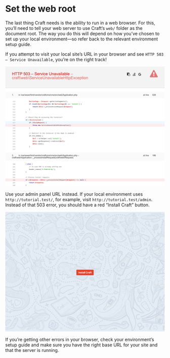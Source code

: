 # Set the web root

The last thing Craft needs is the ability to run in a web browser. For this, you’ll need to tell your web server to use Craft’s `web/` folder as the document root. The way you do this will depend on how you’ve chosen to set up your local environment—so refer back to the relevant environment setup guide.

If you attempt to visit your local site’s URL in your browser and see `HTTP 503 – Service Unavailable`, you’re on the right track!

<BrowserShot url="http://tutorial.test" :link="false">
<img src="../images/tutorial-503.png" alt="Screenshot of 503 unavailable error that means we’re close" />
</BrowserShot>

Use your admin panel URL instead. If your local environment uses `http://tutorial.test/`, for example, visit `http://tutorial.test/admin`. Instead of that 503 error, you should have a red “Install Craft” button.

<BrowserShot url="http://tutorial.test/admin/install" :link="false">
<img src="../images/tutorial-install.png" alt="Screenshot of 503 unavailable error that means we’re close" />
</BrowserShot>

If you’re getting other errors in your browser, check your environment’s setup guide and make sure you have the right base URL for your site and that the server is running.

